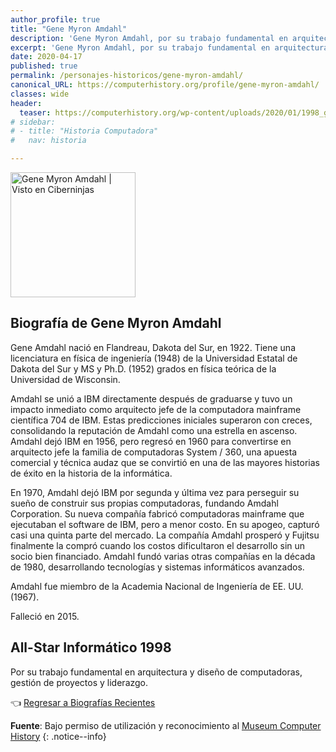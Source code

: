 ```yaml
---
author_profile: true
title: "Gene Myron Amdahl"
description: 'Gene Myron Amdahl, por su trabajo fundamental en arquitectura y diseño de computadoras, gestión de proyectos y liderazgo.'
excerpt: 'Gene Myron Amdahl, por su trabajo fundamental en arquitectura y diseño de computadoras, gestión de proyectos y liderazgo.'
date: 2020-04-17
published: true
permalink: /personajes-historicos/gene-myron-amdahl/
canonical_URL: https://computerhistory.org/profile/gene-myron-amdahl/
classes: wide
header:
  teaser: https://computerhistory.org/wp-content/uploads/2020/01/1998_gene_amdahl-e1580707756539-155x155-c-default.jpg
# sidebar:
# - title: "Historia Computadora"
#   nav: historia

---
```


<img src="https://computerhistory.org/wp-content/uploads/2020/01/1998_gene_amdahl-e1580707756539-155x155-c-default.jpg" width="200px" high="250px" alt="Gene Myron Amdahl | Visto en Ciberninjas" title="Gene Myron Amdahl | Visto en Ciberninjas" />

## **Biografía de Gene Myron Amdahl**

Gene Amdahl nació en Flandreau, Dakota del Sur, en 1922. Tiene una licenciatura en física de ingeniería (1948) de la Universidad Estatal de Dakota del Sur y MS y Ph.D. (1952) grados en física teórica de la Universidad de Wisconsin.

Amdahl se unió a IBM directamente después de graduarse y tuvo un impacto inmediato como arquitecto jefe de la computadora mainframe científica 704 de IBM. Estas predicciones iniciales superaron con creces, consolidando la reputación de Amdahl como una estrella en ascenso. Amdahl dejó IBM en 1956, pero regresó en 1960 para convertirse en arquitecto jefe la familia de computadoras System / 360, una apuesta comercial y técnica audaz que se convirtió en una de las mayores historias de éxito en la historia de la informática.

En 1970, Amdahl dejó IBM por segunda y última vez para perseguir su sueño de construir sus propias computadoras, fundando Amdahl Corporation. Su nueva compañía fabricó computadoras mainframe que ejecutaban el software de IBM, pero a menor costo. En su apogeo, capturó casi una quinta parte del mercado. La compañía Amdahl prosperó y Fujitsu finalmente la compró cuando los costos dificultaron el desarrollo sin un socio bien financiado. Amdahl fundó varias otras compañías en la década de 1980, desarrollando tecnologías y sistemas informáticos avanzados.

Amdahl fue miembro de la Academia Nacional de Ingeniería de EE. UU. (1967).

Falleció en 2015.

## All-Star Informático 1998

Por su trabajo fundamental en arquitectura y diseño de computadoras, gestión de proyectos y liderazgo.

👈 [Regresar a Biografías Recientes](/personajes-historicos/#-biografías-agregadas-más-recientes-)

**Fuente**: Bajo permiso de utilización y reconocimiento al [Museum Computer History](https://www.computerhistory.org/ "Página web el Museo de la Historia de las Computadoras") 
{: .notice--info}